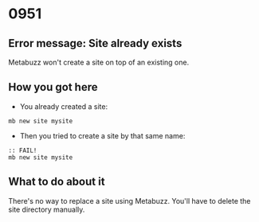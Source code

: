 # 0951

## Error message: Site already exists

Metabuzz won't create a site on top of an existing one.

## How you got here

* You already created a site:

```
mb new site mysite
```

* Then you tried to create a site by that same name:

```
:: FAIL!
mb new site mysite
```

## What to do about it

There's no way to replace a site using Metabuzz. You'll have to delete the site directory manually.  
